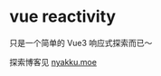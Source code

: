 # vue reactivity

只是一个简单的 Vue3 响应式探索而已～

探索博客见 [nyakku.moe](https://nyakku.moe/posts/2021/02/10/proxy-and-vue3-reactivity.html)
